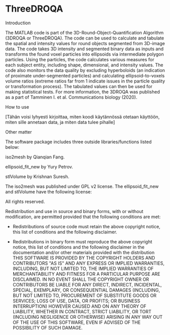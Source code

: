 

# ThreeDROQA

Introduction

The MATLAB code is part of the 3D-Round-Object-Quantification Algorithm (3DROQA or ThreeDROQA). The code can be used to calculate and tabulate the spatial and intensity values for round objects segmented from 3D-image data. The code takes 3D intensity and segmented binary data as inputs and transforms the found voxel particles into ellipsoids via intermediate polygon particles. Using the particles, the code calculates various measures for each subject entity, including shape, dimensional, and intensity values. The code also monitors the data quality by excluding hyperboloids (an indication of proximate under-segmented particles) and calculating ellipsoid-to-voxels volume ratios (extreme ratios far from 1 indicate issues in the particle quality or transformation process). The tabulated values can then be used for making statistical tests. For more information, the 3DROQA was published as a part of Tamminen I. et al. Communications biology (2020).


How to use

[Tähän voisi lyhyesti kirjoittaa, miten koodi käytännössä otetaan käyttöön, miten sille annetaan data, ja miten data tulee pihalle]


Other matter

The software package includes three outside libraries/functions listed below: 

iso2mesh by Qianqian Fang. 

ellipsoid_fit_new by Yury Petrov.

stlVolume by Krishnan Suresh.

The iso2mesh was published under GPL v2 license. The ellipsoid_fit_new and stlVolume have the following license: 

All rights reserved.

Redistribution and use in source and binary forms, with or without
modification, are permitted provided that the following conditions are met:

* Redistributions of source code must retain the above copyright notice, this
  list of conditions and the following disclaimer.

* Redistributions in binary form must reproduce the above copyright notice,
  this list of conditions and the following disclaimer in the documentation
  and/or other materials provided with the distribution
THIS SOFTWARE IS PROVIDED BY THE COPYRIGHT HOLDERS AND CONTRIBUTORS "AS IS"
AND ANY EXPRESS OR IMPLIED WARRANTIES, INCLUDING, BUT NOT LIMITED TO, THE
IMPLIED WARRANTIES OF MERCHANTABILITY AND FITNESS FOR A PARTICULAR PURPOSE ARE
DISCLAIMED. IN NO EVENT SHALL THE COPYRIGHT OWNER OR CONTRIBUTORS BE LIABLE
FOR ANY DIRECT, INDIRECT, INCIDENTAL, SPECIAL, EXEMPLARY, OR CONSEQUENTIAL
DAMAGES (INCLUDING, BUT NOT LIMITED TO, PROCUREMENT OF SUBSTITUTE GOODS OR
SERVICES; LOSS OF USE, DATA, OR PROFITS; OR BUSINESS INTERRUPTION) HOWEVER
CAUSED AND ON ANY THEORY OF LIABILITY, WHETHER IN CONTRACT, STRICT LIABILITY,
OR TORT (INCLUDING NEGLIGENCE OR OTHERWISE) ARISING IN ANY WAY OUT OF THE USE
OF THIS SOFTWARE, EVEN IF ADVISED OF THE POSSIBILITY OF SUCH DAMAGE.
